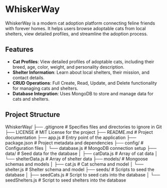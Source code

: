 # WhiskerWay

WhiskerWay is a modern cat adoption platform connecting feline friends with forever homes. It helps users browse adoptable cats from local shelters, view detailed profiles, and streamline the adoption process.

## Features

- **Cat Profiles**: View detailed profiles of adoptable cats, including their breed, age, color, weight, and personality description.
- **Shelter Information**: Learn about local shelters, their mission, and contact details.
- **CRUD Operations**: Full Create, Read, Update, and Delete functionality for managing cats and shelters.
- **Database Integration**: Uses MongoDB to store and manage data for cats and shelters.

## Project Structure

WhiskerWay/
├── .gitignore                # Specifies files and directories to ignore in Git
├── LICENSE                   # MIT License for the project
├── README.md                 # Project documentation
├── app.js                    # Entry point of the application
├── package.json              # Project metadata and dependencies
├── config/                   # Configuration files
│   └── database.js           # MongoDB connection setup
├── data/                     # Seed data for the database
│   ├── catData.js            # Array of cat data
│   └── shelterData.js        # Array of shelter data
├── models/                   # Mongoose schemas and models
│   ├── cat.js                # Cat schema and model
│   └── shelter.js            # Shelter schema and model
├── seeds/                    # Scripts to seed the database
│   ├── seedCats.js           # Script to seed cats into the database
│   └── seedShelters.js       # Script to seed shelters into the database
